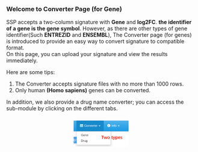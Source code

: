 ### Welcome to Converter Page (for Gene)  

SSP accepts a two-column signature with **Gene** and **log2FC**. **the identifier of a gene is the gene symbol**. However, as there are other types of gene identifier(Such **ENTREZID** and **ENSEMBL**), The Converter page (for genes) is introduced to provide an easy way to convert signature to compatible format.  
On this page, you can upload your signature and view the results immediately.  


Here are some tips:
1. The Converter accepts signature files with no more than 1000 rows.    
2. Only human **(Homo sapiens)** genes can be converted.   

In addition, we also provide a drug name converter; you can access the sub-module by clicking on the different tabs.  

<div style="padding: 10px; text-align: center;">
<img src="imgct1.png" width = "30%" height = "30%" />
</div>

